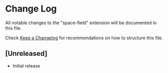 # Change Log

All notable changes to the "space-field" extension will be documented in this file.

Check [Keep a Changelog](http://keepachangelog.com/) for recommendations on how to structure this file.

## [Unreleased]

- Initial release
